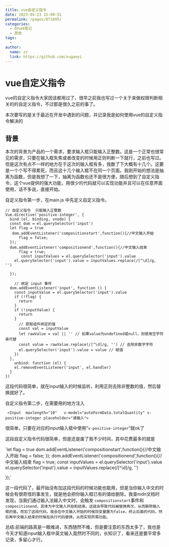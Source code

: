```yaml
---
title: vue自定义指令
date: 2023-04-23 15:00:51
permalink: /pages/071695/
categories:
  - 《Vue》笔记
  - 其他
tags:
  -
author:
  name: zc
  link: https://github.com/xugaoyi
---
```

# vue自定义指令

vue的自定义指令大家因该都用过了，很早之前我也写过一个关于来做权限判断相关的的自定义指令，不过那是很久之前的事了。

本次要写的是关于最近在开发中遇到的问题，并记录我是如何使用vue的自定义指令解决的

## 背景

本次的背景为产品的一个需求，要求输入框只能输入正整数。这是一个正常也很常见的需求，只要在输入框失焦或者改变的时候用正则判断一下就行，之前也写过。但是这次有点不一样的地方在于这次的输入框有多，我数了下大概有十几个。这要是一个个写不得累死，而且这十几个输入框不在同一个页面。我刚开始的想法是抽离为函数，但是我想了一下，抽离为函数也还不是很方便，随后想到了自定义指令，这个vue提供的强大功能，用很少的代码就可以实现功能并且可以在任意界面使用，话不多说，直接开始。

自定义指令第一步，在main.js 中先定义自定义指令。

```
// 自定义指令  只能输入正整数
Vue.directive('positive-integer', {
  bind (el, binding, vnode) {
  const dom = el.querySelector('input')
  let flag = true
   dom.addEventListener('compositionstart',function(){//中文输入开始
      flag = false;
  });
  dom.addEventListener('compositionend',function(){//中文输入结束
      flag = true;
       const inputValues = el.querySelector('input').value
    el.querySelector('input').value = inputValues.replace(/[^\d]/g, '')

  });

    // 绑定 input 事件
  dom.addEventListener('input', function () {
    const inputValue = el.querySelector('input').value
    if (!flag) {
      return
    }
    if (!inputValue) {
      return
    }
      // 获取组件绑定的值
      const val = inputValue
      let rawValue = val || '' // 如果value为undefined或null，则使用空字符串代替
      const value = rawValue.replace(/[^\d]/g, '') // 去除非数字字符
      el.querySelector('input').value = value // 赋值
    })
  },
    unbind: function (el) {
    el.removeEventListener('input', el.handler)
  }
})
```

这段代码很简单，就在input输入的时候监听，利用正则去除非整数的值，然后替换就好了。

自定义指令第二步，在需要用的地方注入

` <Input  maxlength="10"   v-model="autoFormData.totalQuantity" v-positive-integer placeholder="请输入">`

很简单，只要在对应的input输入框中使用”`v-positive-integer`“就ok了

这段自定义指令代码很简单，但是还是废了我不少时间，其中花费最多的就是

`let flag = true
   dom.addEventListener('compositionstart',function(){//中文输入开始
      flag = false;
  });
  dom.addEventListener('compositionend',function(){//中文输入结束
      flag = true;
       const inputValues = el.querySelector('input').value
    el.querySelector('input').value = inputValues.replace(/[^\d]/g, '')

  });`

这一段代码了，最开始没有加这段代码的时候功能也能用，但是当你输入中文的时候会有很奇怪的事发生，就是他会把你输入框已有的值给删除。我查mdn文档时发现，当我们通过输入法输入中文时，会触发 `compositionstart`事件和 `compositionend，具体为中文输入开始和结束。这就会导致代码被替换两次，从而删除输入框的值。而加了这段代码，我会在中文输入开始的时候将变量置为false，终止后面的代码，然后再中文输入结束的时候在执行代码替换，从而实现所需功能。`

总结:前端的路真是一眼难进，东西随然不难，但是要注意的东西太多了，我也是今天才知道input输入框中英文输入竟然时不同的，长知识了，看来还是要平常多记录，多留心才行。
